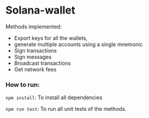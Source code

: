 # Solana-wallet

Methods implemented:

- Export keys for all the wallets,
- generate multiple accounts using a single mnemonic
- Sign transactions
- Sign messages
- Broadcast transactions
- Get network fees

### How to run:

`npm install`: To install all dependencies

`npm run test`: To run all unit tests of the methods.